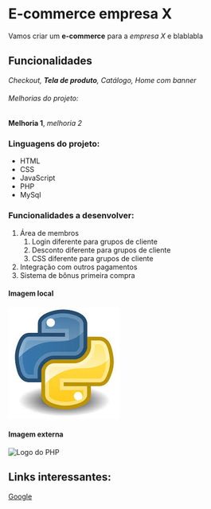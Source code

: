 # E-commerce empresa X

Vamos criar um **e-commerce** para a *empresa X* e blablabla

## Funcionalidades

_Checkout, **Tela de produto**, Catálogo, Home com banner_

###### Melhorias do projeto:

__Melhoria 1__, _melhoria 2_

### Linguagens do projeto:

* HTML
* CSS
* JavaScript
* PHP
* MySql

### Funcionalidades a desenvolver:

1. Área de membros
    1. Login diferente para grupos de cliente
    2. Desconto diferente para grupos de cliente
    3. CSS diferente para grupos de cliente
2. Integração com outros pagamentos
3. Sistema de bônus primeira compra

#### Imagem local

![Logo do python](img/python.jpg)

#### Imagem externa

![Logo do PHP](https://pt.wikipedia.org/wiki/PHP#/media/Ficheiro:PHP-logo.svg)

## Links interessantes:

[Google](https:https://www.google.com)